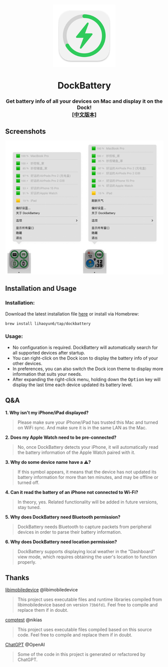 # 
<p align="center">
<img src="./DockBattery/Assets.xcassets/AppIcon.appiconset/icon_128x128@2x.png" width="200" height="200" />
<h1 align="center">DockBattery</h1>
<h3 align="center">Get battery info of all your devices on Mac and display it on the Dock!<br><a href="./README.md">[中文版本]</a></h3> 
</p>

## Screenshots
<p align="center">
<img src="./img/Preview.png" width="699"/> 
</p>

## Installation and Usage
### Installation:
Download the latest installation file [here](../../releases/latest) or install via Homebrew:  

```bash
brew install lihaoyun6/tap/dockbattery
```

### Usage: 
- No configuration is required. DockBattery will automatically search for all supported devices after startup.  
- You can right-click on the Dock icon to display the battery info of your other devices.  
- In preferences, you can also switch the Dock icon theme to display more information that suits your needs.  
- After expanding the right-click menu, holding down the <kbd>Option</kbd> key will display the last time each device updated its battery level.  

## Q&A
**1. Why isn't my iPhone/iPad displayed?**
> Please make sure your iPhone/iPad has trusted this Mac and turned on WiFi sync. And make sure it is in the same LAN as the Mac.  

**2. Does my Apple Watch need to be pre-connected?**
> No, once DockBattery detects your iPhone, it will automatically read the battery information of the Apple Watch paired with it.  

**3. Why do some device name have a ⚠️?**
> If this symbol appears, it means that the device has not updated its battery information for more than ten minutes, and may be offline or turned off.  

**4. Can it read the battery of an iPhone not connected to Wi-Fi?**
> In theory, yes. Related functionality will be added in future versions, stay tuned.  

**5. Why does DockBattery need Bluetooth permission?**
> DockBattery needs Bluetooth to capture packets from peripheral devices in order to parse their battery information.  

**6. Why does DockBattery need location permission?**
> DockBattery supports displaying local weather in the "Dashboard" view mode, which requires obtaining the user's location to function properly.

## Thanks
[libimobiledevice](https://github.com/libimobiledevice/libimobiledevice) @libimobiledevice  
> This project uses executable files and runtime libraries compiled from libimobiledevice based on version `73b6fd1`. Feel free to compile and replace them if in doubt.

[comptest](https://gist.github.com/nikias/ebc6e975dc908f3741af0f789c5b1088) @nikias  
> This project uses executable files compiled based on this source code. Feel free to compile and replace them if in doubt.  

[ChatGPT](https://chat.openai.com) @OpenAI  
> Some of the code in this project is generated or refactored by ChatGPT.
